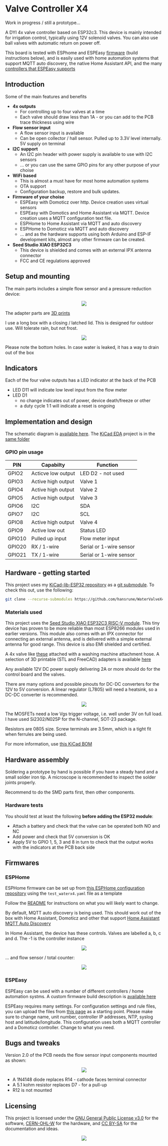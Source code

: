 # Valve Controller X4

Work in progress / still a prototype...

A DYI 4x valve controller based on ESP32c3. This device is mainly intended for irrigation control, typically using 12V solenoid valves. You can also use ball valves with automatic return on power off.

This board is tested with ESPhome and ESPEasy [firmware](#firmwares) (build instructions below), and is easily used with home automation systems that support MQTT auto discovery, the native Home Assistant API, and the many [controllers that ESPEasy supports](https://espeasy.readthedocs.io/en/latest/Controller/_Controller.html)

## Introduction

Some of the main features and benefits

- **4x outputs**
    - For controlling up to four valves at a time
    - Each valve should draw less than 1A - or you can add to the PCB trace thickness using wire
- **Flow sensor input**
    - A flow sensor input is available
    - Can be open collector / hall sensor. Pulled up to 3.3V level internally. 5V supply on terminal
- **I2C support**
    - An I2C pin header with power supply is available to use with I2C sensors
    - ... or you can use the same GPIO pins for any other purpose of your choise
- **WiFi based**
    - This is almost a must have for most home automation systems
    - OTA support
    - Configuration backup, restore and bulk updates.
- **Firmware of your choise**
    - ESPEasy with Domoticz over http. Device creation uses virtual sensors
    - ESPEasy with Domotics and Home Assistant via MQTT. Device creation uses a MQTT configuration text file.
    - ESPHome to Home Assistant via MQTT and auto discovery
    - ESPHome to Domoticz via MQTT and auto discovery
    - ... and as the hardware supports using both Arduino and ESP-IF development kits, almost any other firmware can be created.
- **Seed Studio XIAO ESP32C3**
    - This device is shielded and comes with an external IPX antenna connector
    - FCC and CE regulations approved

## Setup and mounting

The main parts includes a simple flow sensor and a pressure reduction device:

<p align="center">
    <img src="images/WaterX4-assembly.jpeg">
</p>

The adapter parts are [3D prints](./FreeCAD/)

I use a long box with a closing / latched lid. This is designed for outdoor use. Will tolerate rain, but not frost.

<p align="center">
    <img src="images/WaterX4-Box.jpg">
</p>

Please note the bottom holes. In case water is leaked, it has a way to drain out of the box

## Indicators

Each of the four valve outputs has a LED indicator at the back of the PCB

- LED D11 will indicate low level input from the flow meter
- LED D1
  - no change indicates out of power, device death/freeze or other
  - a duty cycle 1:1 will indicate a reset is ongoing
<!--
  - will blink with a duty cycle 1-4 or 4-1 to indicate valve closed or open
-->

## Implementation and design

The schematic diagram is [available here](KiCad/WaterValveX4-schema-2.0.1.pdf). The [KiCad EDA](https://www.kicad.org/) project is in the [same folder](./KiCad)

### GPIO pin usage

| PIN      | Capabilty          | Function                            |
|----------|--------------------|-------------------------------------|
| GPIO2    | Acticve low output | LED D2 - not used                   |
| GPIO3    | Active high output | Valve 1                             |
| GPIO4    | Active high output | Valve 2                             |
| GPIO5    | Active high output | Valve 3                             |
| GPIO6    | I2C                | SDA                                 |
| GPIO7    | I2C                | SCL                                 |
| GPIO8    | Active high output | Valve 4                             |
| GPIO9    | Active low out     | Status LED                          |
| GPIO10   | Pulled up input    | Flow meter input                    |
| GPIO20   | RX / 1-wire        | Serial or 1-wire sensor             |
| GPIO21   | TX / 1-wire        | Serial or 1-wire sensor             |


## Hardware - getting started

This project uses my [KiCad-lib-ESP32 repository](https://github.com/hansrune/KiCad-lib-ESP32.git) as a [git submodule](https://www.git-scm.com/book/en/v2/Git-Tools-Submodules). To check this out, use the following:

```bash
git clone --recurse-submodules https://github.com/hansrune/WaterValveX4.git 
```

### Materials used

This project uses the [Seed Studio XIAO ESP32C3 RISC-V module](https://www.seeedstudio.com/Seeed-XIAO-ESP32C3-p-5431.html). This tiny device has proven to be more reliable than most ESP8266 modules used in earlier versions. This module also comes with an IPX connector for connecting an external antenna, and is delivered with a simple external antenna for good range. This device is also EMI shielded and certified.

<!--
A ball valve like [these HSH-FLO valves](https://www.ebay.com/itm/121728665101?var=420727385309) uses metal gears, and also have a manual override possibility. Despite the moderate cost, I have found them very reliable. Manufacturer claims 100k operations. I typically use a 2 or some times 3-port version, size 3/4" DN20, DC12/24V and with CR05-01 wiring, including a manual overrride whell option.
-->
A 4x valve like [these](images/Valve4x.png) attached with a washing machine attachment hose. A selection of 3D printable (STL and FreeCAD) adapters is available [here](./FreeCAD/)

Any available 12V DC power supply delivering 2A or more should do for the control board and the valves.


There are many options and possible pinouts for DC-DC converters for the 12V to 5V conversion. A linear regulator (L7805) will need a heatsink, so a DC-DC converter is recommended.

<p align="center">
    <img src="images/DC-DC-Options.jpg">
</p>

The MOSFETs need a low Vgs trigger voltage, i.e. well under 3V on full load. I have used Si2302/N025P for the N-channel, SOT-23 package.

Resistors are 0805 size. Screw terminals are 3.5mm, which is a tight fit when ferrules are being used.

For more information, use [this KiCad BOM](KiCad/WaterValveX4-BOM.csv)

## Hardware assembly

Soldering a prototype by hand is possible if you have a steady hand and a small solder iron tip. A microscope is recommended to inspect the solder joints properly.

Recommend to do the SMD parts first, then other components. 

### Hardware tests

You should test at least the following **before adding the ESP32 module**:

- Attach a battery and check that the valve can be operated both NO and NC
- Add power and check that 5V conversion is OK
- Apply 5V to GPIO 1, 5, 3 and 8 in turn to check that the output works with the indicators at the PCB back side

## Firmwares

### ESPHome

ESPHome firmware can be set up from [this ESPHome configuration repository](https://github.com/hansrune/esphome-config) using the `test_waterx4.yaml` file as a template

Follow the [README](https://github.com/hansrune/esphome-config) for instructions on what you will likely want to change.

By default, MQTT auto discovery is being used. This should work out of the box with Home Assistant, Domoticz and other that support [Home Assistant MQTT Auto Discovery](https://www.home-assistant.io/integrations/mqtt/#mqtt-discovery)

In Home Assistant, the device has these controls. Valves are labelled a, b, c and d. The -1 is the controller instance

<p align="center">
    <img src="images/HA-WaterX4-Valves.jpg">
</p>

... and flow sensor / total counter:

<p align="center">
    <img src="images/HA-WaterX4-Sensors.jpg">
</p>

### ESPEasy

ESPEasy can be used with a number of different controllers / home automation systms. A custom firmware build description is [available here](https://github.com/hansrune/ESPEasy-custom/blob/builds/custom/mega-20240822-1/README-custombuilds.md)

ESPEasy requires many settings. For configuration settings and rule files, you can upload the files from [this page](./ESPEasy/) as a starting point. Please make sure to change name, unit number, controller IP addresses, NTP, syslog host and latitude/longitude. This configuration uses both a MQTT controller and a Domoticz controller. Change to what you need.

## Bugs and tweaks

Version 2.0 of the PCB needs the flow sensor input components mounted as shown:

<p align="center">
    <img src="images/WaterX4-Mod.jpg">
</p>

- A 1N4148 diode replaces R14 - cathode faces terminal connector
- A 5.1 kohm resistor replaces D7 - for a pull-up
- R12 is not mounted

<!-- 

## How to contribute

-->

## Licensing

This project is licensed under the [GNU General Public License v3.0](GNU-LICENSE-V3.txt) for the software, [CERN-OHL-W](OHL-LICENSE.txt) for the hardware, and [CC BY-SA](CC-BY-SA-LICENCE.txt) for the documentation and ideas.

<p align="center" width="100%">
    <img src="images/oshw_cert_label.png">
</p>

<!-- 
| **Open Source Licenses** |                                                       |
| -------------------------|-------------------------------------------------------|
| Hardware                 | [CERN-OHL-W](OHL-LICENSE.txt)                         |
| Software                 | [GNU General Public License v3.0](GNU-LICENSE-V3.txt) |
| Documentation / idea     | [CC BY-SA](CC-BY-SA-LICENCE.txt)                      |
-->
